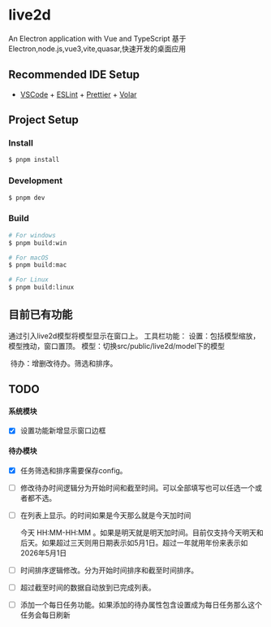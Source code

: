 # live2d

An Electron application with Vue and TypeScript 
基于Electron,node.js,vue3,vite,quasar,快速开发的桌面应用

## Recommended IDE Setup

- [VSCode](https://code.visualstudio.com/) + [ESLint](https://marketplace.visualstudio.com/items?itemName=dbaeumer.vscode-eslint) + [Prettier](https://marketplace.visualstudio.com/items?itemName=esbenp.prettier-vscode) + [Volar](https://marketplace.visualstudio.com/items?itemName=Vue.volar)

## Project Setup

### Install

```bash
$ pnpm install
```

### Development

```bash
$ pnpm dev
```

### Build

```bash
# For windows
$ pnpm build:win

# For macOS
$ pnpm build:mac

# For Linux
$ pnpm build:linux
```



## 目前已有功能

通过引入live2d模型将模型显示在窗口上。
工具栏功能：
	设置：包括模型缩放，模型拽动，窗口置顶。
	模型：切换src/public/live2d/model下的模型

​    待办：增删改待办。筛选和排序。
​    

## TODO

#### 系统模块

- [x] 设置功能新增显示窗口边框

#### 待办模块

- [x] 任务筛选和排序需要保存config。

- [ ] 修改待办时间逻辑分为开始时间和截至时间。可以全部填写也可以任选一个或者都不选。

- [ ] 在列表上显示。的时间如果是今天那么就是今天加时间 

  今天 HH:MM-HH:MM 。如果是明天就是明天加时间。目前仅支持今天明天和后天。如果超过三天则用日期表示如5月1日。超过一年就用年份来表示如2026年5月1日

- [ ] 时间排序逻辑修改。分为开始时间排序和截至时间排序。

- [ ] 超过截至时间的数据自动放到已完成列表。

- [ ] 添加一个每日任务功能。如果添加的待办属性包含设置成为每日任务那么这个任务会每日刷新
